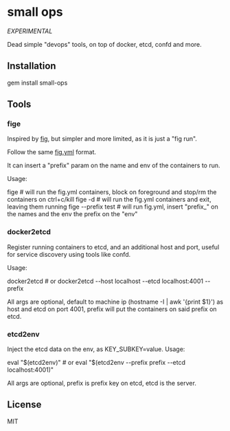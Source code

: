 # small ops

_EXPERIMENTAL_

Dead simple "devops" tools, on top of docker, etcd, confd and more.

## Installation

  gem install small-ops

## Tools

### fige

Inspired by [fig](http://orchardup.github.io/fig/), but simpler and more limited, as it is just a "fig run".

Follow the same [fig.yml](https://orchardup.github.io/fig/yml.html) format.

It can insert a "prefix" param on the name and env of the containers to run.

Usage:

  fige # will run the fig.yml containers, block on foreground and stop/rm the containers on ctrl+c/kill
  fige -d # will run the fig.yml containers and exit, leaving them running
  fige --prefix test # will run fig.yml, insert "prefix\_" on the names and the env the prefix on the "env"

### docker2etcd

Register running containers to etcd, and an additional host and port, useful for service discovery using tools like confd.

Usage:

  docker2etcd # or
  docker2etcd --host localhost --etcd localhost:4001 --prefix 
  
All args are optional, default to machine ip (hostname -I | awk '{print $1}') as host and etcd on port 4001, prefix will put the containers on said prefix on etcd.

### etcd2env

Inject the etcd data on the env, as KEY\_SUBKEY=value. Usage:

  eval "$(etcd2env)" # or
  eval "$(etcd2env --prefix prefix --etcd localhost:4001)"

All args are optional, prefix is prefix key on etcd, etcd is the server.

## License

  MIT

